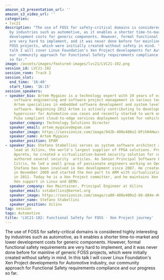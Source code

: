 ```yaml
---
amazon_s3_presentation_url: ''
amazon_s3_video_url: ''
categories:
- lvc21
description: "The use of FOSS for safety-critical domains is considered highly interesting
  by industries such as automotive, as it enables a shorter time-to-market and lower
  development costs for generic components. However, formal functional safety requirements
  are very hard to implement, and it was never done before for mainline of generic
  FOSS projects, which were initially created without safety in mind. \r\nIn this
  talk I will cover Linux Foundation's Xen Project developments for Automotive industry,
  our community approach for Functional Safety requirements compliance and our progress
  so far."
image: /assets/images/featured-images/lvc21/LVC21-102.png
session_id: LVC21-102
session_room: Track 2
session_slot:
  end_time: '16:40'
  start_time: '16:15'
session_speakers:
- speaker_bio: Artem Mygaiev is a technology expert with 19 years of experience in
    software engineering and software project management in various technology domains.
    Artem specializes in embedded software development and system level open source
    software. Beginning 2012 Artem is actively contributing to development of Xen
    hypervisor for Automotive use cases and recently started to work on Xen-powered
    FuSa compliant cloud-to-edge services deployment system for vehicles in EPAM Systems.
  speaker_company: Technology Solutions Director
  speaker_email: artem_mygaiev@epam.com
  speaker_image: https://sessionize.com/image/942b-400o400o2-DFihH4HwceNTxx8vAX8nnS.jpg
  speaker_name: Artem Mygaiev
  speaker_position: EPAM
- speaker_bio: Stefano Stabellini serves as system software architect and virtualization
    lead at Xilinx, the world's largest supplier of FPGA solutions. Previously, at
    Aporeto, he created a virtualization-based security solution for containers and
    authored several security  articles. As Senior Principal Software Engineer in
    Citrix, he led a small group of passionate engineers working on Open Source projects.
    Stefano has been involved in Xen development since 2007. He created libxenlight
    in November 2009 and started the Xen port to ARM with virtualization extensions
    in 2011. Today he is a Xen Project committer, and he maintains Xen on ARM and
    Xen support in Linux and QEMU.
  speaker_company: Xen Maintainer, Principal Engineer at Xilinx
  speaker_email: sstabellini@kernel.org
  speaker_image: https://sessionize.com/image/ca80-400o400o2-66-d84e-46b6-801e-404110a5fd97.60669a8d-e75e-47b0-828f-74345e346ce7.png
  speaker_name: Stefano Stabellini
  speaker_position: Xilinx
tag: session
tags: Automotive
title: 'LVC21-102: Functional Safety for FOSS - Xen Project journey'
---
```


The use of FOSS for safety-critical domains is considered highly interesting by industries such as automotive, as it enables a shorter time-to-market and lower development costs for generic components. However, formal functional safety requirements are very hard to implement, and it was never done before for mainline of generic FOSS projects, which were initially created without safety in mind. 
In this talk I will cover Linux Foundation's Xen Project developments for Automotive industry, our community approach for Functional Safety requirements compliance and our progress so far.